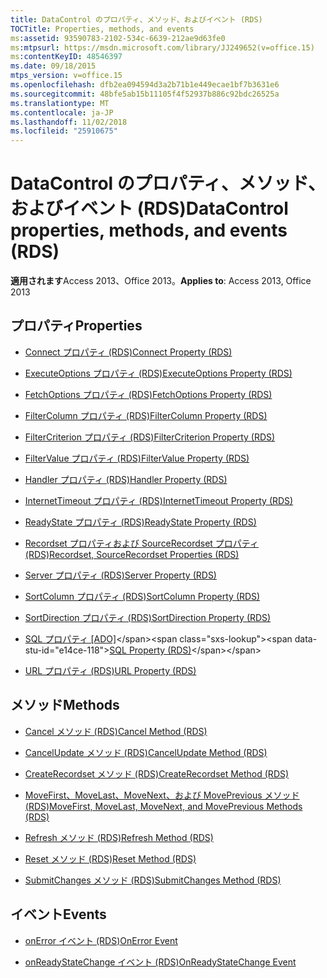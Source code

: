 ```yaml
---
title: DataControl のプロパティ、メソッド、およびイベント (RDS)
TOCTitle: Properties, methods, and events
ms:assetid: 93590783-2102-534c-6639-212ae9d63fe0
ms:mtpsurl: https://msdn.microsoft.com/library/JJ249652(v=office.15)
ms:contentKeyID: 48546397
ms.date: 09/18/2015
mtps_version: v=office.15
ms.openlocfilehash: dfb2ea094594d3a2b71b1e449ecae1bf7b3631e6
ms.sourcegitcommit: 48bfe5ab15b11105f4f52937b886c92bdc26525a
ms.translationtype: MT
ms.contentlocale: ja-JP
ms.lasthandoff: 11/02/2018
ms.locfileid: "25910675"
---
```

# <a name="datacontrol-properties-methods-and-events-rds"></a><span data-ttu-id="e14ce-102">DataControl のプロパティ、メソッド、およびイベント (RDS)</span><span class="sxs-lookup"><span data-stu-id="e14ce-102">DataControl properties, methods, and events (RDS)</span></span>

<span data-ttu-id="e14ce-103">**適用されます**Access 2013、Office 2013。</span><span class="sxs-lookup"><span data-stu-id="e14ce-103">**Applies to**: Access 2013, Office 2013</span></span>

## <a name="properties"></a><span data-ttu-id="e14ce-104">プロパティ</span><span class="sxs-lookup"><span data-stu-id="e14ce-104">Properties</span></span>

- [<span data-ttu-id="e14ce-105">Connect プロパティ (RDS)</span><span class="sxs-lookup"><span data-stu-id="e14ce-105">Connect Property (RDS)</span></span>](connect-property-rds.md)

- [<span data-ttu-id="e14ce-106">ExecuteOptions プロパティ (RDS)</span><span class="sxs-lookup"><span data-stu-id="e14ce-106">ExecuteOptions Property (RDS)</span></span>](executeoptions-property-rds.md)

- [<span data-ttu-id="e14ce-107">FetchOptions プロパティ (RDS)</span><span class="sxs-lookup"><span data-stu-id="e14ce-107">FetchOptions Property (RDS)</span></span>](fetchoptions-property-rds.md)

- [<span data-ttu-id="e14ce-108">FilterColumn プロパティ (RDS)</span><span class="sxs-lookup"><span data-stu-id="e14ce-108">FilterColumn Property (RDS)</span></span>](filtercolumn-property-rds.md)

- [<span data-ttu-id="e14ce-109">FilterCriterion プロパティ (RDS)</span><span class="sxs-lookup"><span data-stu-id="e14ce-109">FilterCriterion Property (RDS)</span></span>](filtercriterion-property-rds.md)

- [<span data-ttu-id="e14ce-110">FilterValue プロパティ (RDS)</span><span class="sxs-lookup"><span data-stu-id="e14ce-110">FilterValue Property (RDS)</span></span>](filtervalue-property-rds.md)

- [<span data-ttu-id="e14ce-111">Handler プロパティ (RDS)</span><span class="sxs-lookup"><span data-stu-id="e14ce-111">Handler Property (RDS)</span></span>](handler-property-rds.md)

- [<span data-ttu-id="e14ce-112">InternetTimeout プロパティ (RDS)</span><span class="sxs-lookup"><span data-stu-id="e14ce-112">InternetTimeout Property (RDS)</span></span>](internettimeout-property-rds.md)

- [<span data-ttu-id="e14ce-113">ReadyState プロパティ (RDS)</span><span class="sxs-lookup"><span data-stu-id="e14ce-113">ReadyState Property (RDS)</span></span>](readystate-property-rds.md)

- [<span data-ttu-id="e14ce-114">Recordset プロパティおよび SourceRecordset プロパティ (RDS)</span><span class="sxs-lookup"><span data-stu-id="e14ce-114">Recordset, SourceRecordset Properties (RDS)</span></span>](recordset-sourcerecordset-properties-rds.md)

- [<span data-ttu-id="e14ce-115">Server プロパティ (RDS)</span><span class="sxs-lookup"><span data-stu-id="e14ce-115">Server Property (RDS)</span></span>](server-property-rds.md)

- [<span data-ttu-id="e14ce-116">SortColumn プロパティ (RDS)</span><span class="sxs-lookup"><span data-stu-id="e14ce-116">SortColumn Property (RDS)</span></span>](sortcolumn-property-rds.md)

- [<span data-ttu-id="e14ce-117">SortDirection プロパティ (RDS)</span><span class="sxs-lookup"><span data-stu-id="e14ce-117">SortDirection Property (RDS)</span></span>](sortdirection-property-rds.md)

- <span data-ttu-id="e14ce-118">[SQL プロパティ [ADO]](https://msdn.microsoft.com/library/jj248989\(v=office.15\))</span><span class="sxs-lookup"><span data-stu-id="e14ce-118">[SQL Property (RDS)](https://msdn.microsoft.com/library/jj248989\(v=office.15\))</span></span>

- [<span data-ttu-id="e14ce-119">URL プロパティ (RDS)</span><span class="sxs-lookup"><span data-stu-id="e14ce-119">URL Property (RDS)</span></span>](url-property-rds.md)

## <a name="methods"></a><span data-ttu-id="e14ce-120">メソッド</span><span class="sxs-lookup"><span data-stu-id="e14ce-120">Methods</span></span>

- [<span data-ttu-id="e14ce-121">Cancel メソッド (RDS)</span><span class="sxs-lookup"><span data-stu-id="e14ce-121">Cancel Method (RDS)</span></span>](cancel-method-rds.md)

- [<span data-ttu-id="e14ce-122">CancelUpdate メソッド (RDS)</span><span class="sxs-lookup"><span data-stu-id="e14ce-122">CancelUpdate Method (RDS)</span></span>](cancelupdate-method-rds.md)

- [<span data-ttu-id="e14ce-123">CreateRecordset メソッド (RDS)</span><span class="sxs-lookup"><span data-stu-id="e14ce-123">CreateRecordset Method (RDS)</span></span>](createrecordset-method-rds.md)

- [<span data-ttu-id="e14ce-124">MoveFirst、MoveLast、MoveNext、および MovePrevious メソッド (RDS)</span><span class="sxs-lookup"><span data-stu-id="e14ce-124">MoveFirst, MoveLast, MoveNext, and MovePrevious Methods (RDS)</span></span>](movefirst-movelast-movenext-and-moveprevious-methods-rds.md)

- [<span data-ttu-id="e14ce-125">Refresh メソッド (RDS)</span><span class="sxs-lookup"><span data-stu-id="e14ce-125">Refresh Method (RDS)</span></span>](refresh-method-rds.md)

- [<span data-ttu-id="e14ce-126">Reset メソッド (RDS)</span><span class="sxs-lookup"><span data-stu-id="e14ce-126">Reset Method (RDS)</span></span>](reset-method-rds.md)

- [<span data-ttu-id="e14ce-127">SubmitChanges メソッド (RDS)</span><span class="sxs-lookup"><span data-stu-id="e14ce-127">SubmitChanges Method (RDS)</span></span>](submitchanges-method-rds.md)

## <a name="events"></a><span data-ttu-id="e14ce-128">イベント</span><span class="sxs-lookup"><span data-stu-id="e14ce-128">Events</span></span>

- [<span data-ttu-id="e14ce-129">onError イベント (RDS)</span><span class="sxs-lookup"><span data-stu-id="e14ce-129">OnError Event</span></span>](onerror-event-rds.md)

- [<span data-ttu-id="e14ce-130">onReadyStateChange イベント (RDS)</span><span class="sxs-lookup"><span data-stu-id="e14ce-130">OnReadyStateChange Event</span></span>](onreadystatechange-event-rds.md)

